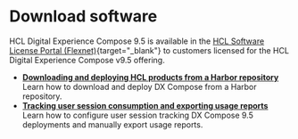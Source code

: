 # Download software

HCL Digital Experience Compose 9.5 is available in the [HCL Software License Portal (Flexnet)](https://support.hcl-software.com/csm?id=kb_article&sysparm_article=KB0073344){target="_blank"} to customers licensed for the HCL Digital Experience Compose v9.5 offering.

-   **[Downloading and deploying HCL products from a Harbor repository](harbor_container_registry.md)**  
Learn how to download and deploy DX Compose from a Harbor repository.
-   **[Tracking user session consumption and exporting usage reports](export_usage_report.md)**  
Learn how to configure user session tracking DX Compose 9.5 deployments and manually export usage reports.

